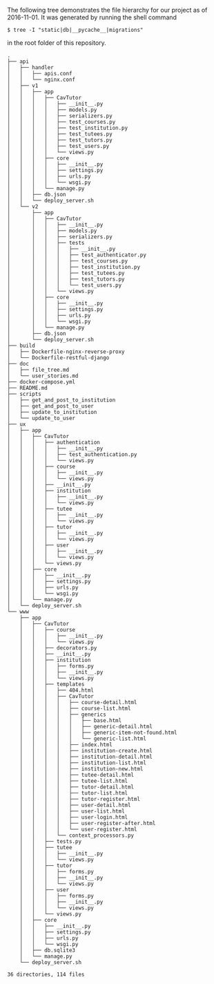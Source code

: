The following tree demonstrates the file hierarchy for our project as of
2016-11-01. It was generated by running the shell command

    $ tree -I "static|db|__pycache__|migrations"

in the root folder of this repository.

    .
    ├── api
    │   ├── handler
    │   │   ├── apis.conf
    │   │   └── nginx.conf
    │   ├── v1
    │   │   ├── app
    │   │   │   ├── CavTutor
    │   │   │   │   ├── __init__.py
    │   │   │   │   ├── models.py
    │   │   │   │   ├── serializers.py
    │   │   │   │   ├── test_courses.py
    │   │   │   │   ├── test_institution.py
    │   │   │   │   ├── test_tutees.py
    │   │   │   │   ├── test_tutors.py
    │   │   │   │   ├── test_users.py
    │   │   │   │   └── views.py
    │   │   │   ├── core
    │   │   │   │   ├── __init__.py
    │   │   │   │   ├── settings.py
    │   │   │   │   ├── urls.py
    │   │   │   │   └── wsgi.py
    │   │   │   └── manage.py
    │   │   ├── db.json
    │   │   └── deploy_server.sh
    │   └── v2
    │       ├── app
    │       │   ├── CavTutor
    │       │   │   ├── __init__.py
    │       │   │   ├── models.py
    │       │   │   ├── serializers.py
    │       │   │   ├── tests
    │       │   │   │   ├── __init__.py
    │       │   │   │   ├── test_authenticator.py
    │       │   │   │   ├── test_courses.py
    │       │   │   │   ├── test_institution.py
    │       │   │   │   ├── test_tutees.py
    │       │   │   │   ├── test_tutors.py
    │       │   │   │   └── test_users.py
    │       │   │   └── views.py
    │       │   ├── core
    │       │   │   ├── __init__.py
    │       │   │   ├── settings.py
    │       │   │   ├── urls.py
    │       │   │   └── wsgi.py
    │       │   └── manage.py
    │       ├── db.json
    │       └── deploy_server.sh
    ├── build
    │   ├── Dockerfile-nginx-reverse-proxy
    │   └── Dockerfile-restful-django
    ├── doc
    │   ├── file_tree.md
    │   └── user_stories.md
    ├── docker-compose.yml
    ├── README.md
    ├── scripts
    │   ├── get_and_post_to_institution
    │   ├── get_and_post_to_user
    │   ├── update_to_institution
    │   └── update_to_user
    ├── ux
    │   ├── app
    │   │   ├── CavTutor
    │   │   │   ├── authentication
    │   │   │   │   ├── __init__.py
    │   │   │   │   ├── test_authentication.py
    │   │   │   │   └── views.py
    │   │   │   ├── course
    │   │   │   │   ├── __init__.py
    │   │   │   │   └── views.py
    │   │   │   ├── __init__.py
    │   │   │   ├── institution
    │   │   │   │   ├── __init__.py
    │   │   │   │   └── views.py
    │   │   │   ├── tutee
    │   │   │   │   ├── __init__.py
    │   │   │   │   └── views.py
    │   │   │   ├── tutor
    │   │   │   │   ├── __init__.py
    │   │   │   │   └── views.py
    │   │   │   ├── user
    │   │   │   │   ├── __init__.py
    │   │   │   │   └── views.py
    │   │   │   └── views.py
    │   │   ├── core
    │   │   │   ├── __init__.py
    │   │   │   ├── settings.py
    │   │   │   ├── urls.py
    │   │   │   └── wsgi.py
    │   │   └── manage.py
    │   └── deploy_server.sh
    └── www
        ├── app
        │   ├── CavTutor
        │   │   ├── course
        │   │   │   ├── __init__.py
        │   │   │   └── views.py
        │   │   ├── decorators.py
        │   │   ├── __init__.py
        │   │   ├── institution
        │   │   │   ├── forms.py
        │   │   │   ├── __init__.py
        │   │   │   └── views.py
        │   │   ├── templates
        │   │   │   ├── 404.html
        │   │   │   ├── CavTutor
        │   │   │   │   ├── course-detail.html
        │   │   │   │   ├── course-list.html
        │   │   │   │   ├── generics
        │   │   │   │   │   ├── base.html
        │   │   │   │   │   ├── generic-detail.html
        │   │   │   │   │   ├── generic-item-not-found.html
        │   │   │   │   │   └── generic-list.html
        │   │   │   │   ├── index.html
        │   │   │   │   ├── institution-create.html
        │   │   │   │   ├── institution-detail.html
        │   │   │   │   ├── institution-list.html
        │   │   │   │   ├── institution-new.html
        │   │   │   │   ├── tutee-detail.html
        │   │   │   │   ├── tutee-list.html
        │   │   │   │   ├── tutor-detail.html
        │   │   │   │   ├── tutor-list.html
        │   │   │   │   ├── tutor-register.html
        │   │   │   │   ├── user-detail.html
        │   │   │   │   ├── user-list.html
        │   │   │   │   ├── user-login.html
        │   │   │   │   ├── user-register-after.html
        │   │   │   │   └── user-register.html
        │   │   │   └── context_processors.py
        │   │   ├── tests.py
        │   │   ├── tutee
        │   │   │   ├── __init__.py
        │   │   │   └── views.py
        │   │   ├── tutor
        │   │   │   ├── forms.py
        │   │   │   ├── __init__.py
        │   │   │   └── views.py
        │   │   ├── user
        │   │   │   ├── forms.py
        │   │   │   ├── __init__.py
        │   │   │   └── views.py
        │   │   └── views.py
        │   ├── core
        │   │   ├── __init__.py
        │   │   ├── settings.py
        │   │   ├── urls.py
        │   │   └── wsgi.py
        │   ├── db.sqlite3
        │   └── manage.py
        └── deploy_server.sh

    36 directories, 114 files
